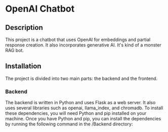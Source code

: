 # OpenAI Chatbot

## Description
This project is a chatbot that uses OpenAI for embeddings and partial response creation. It also incorporates generative AI. It's kind of a monster RAG bot.

## Installation
The project is divided into two main parts: the backend and the frontend. 

### Backend
The backend is written in Python and uses Flask as a web server. It also uses several libraries such as openai, llama_index, and chromadb. To install these dependencies, you will need Python and pip installed on your machine. Once you have Python and pip, you can install the dependencies by running the following command in the /Backend directory:
